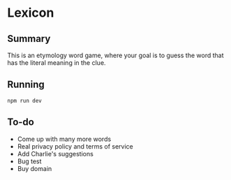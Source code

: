 # Lexicon

## Summary

This is an etymology word game, where your goal is to guess the word that has the literal meaning in the clue.

## Running

`npm run dev`

## To-do

* Come up with many more words
* Real privacy policy and terms of service
* Add Charlie's suggestions
* Bug test
* Buy domain